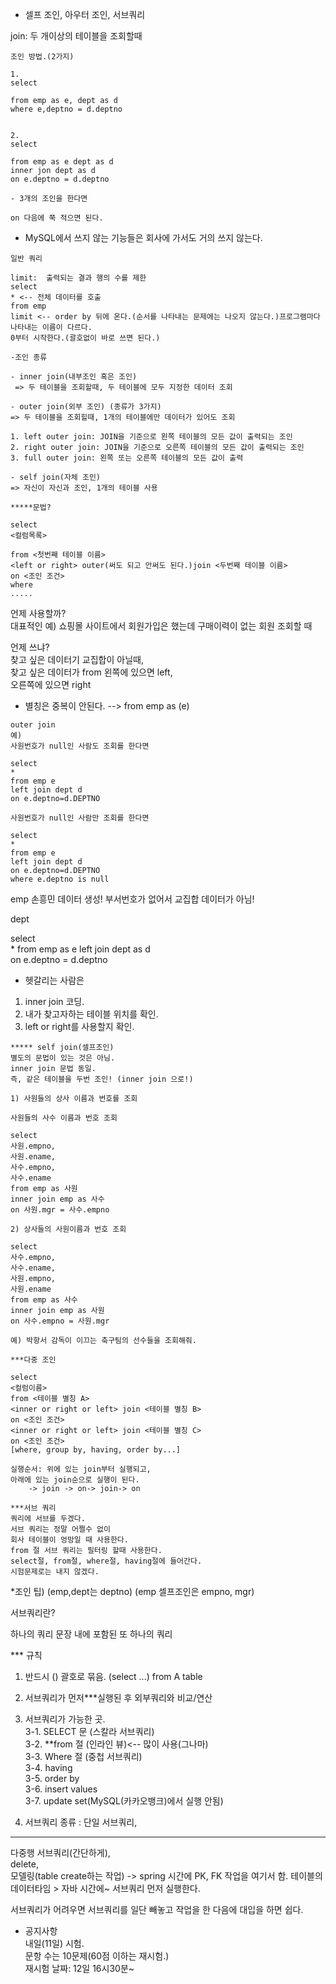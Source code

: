 - 셀프 조인, 아우터 조인, 서브쿼리

join: 두 개이상의 테이블을 조회할때
```
조인 방법.(2가지)

1.
select

from emp as e, dept as d
where e,deptno = d.deptno


2.
select

from emp as e dept as d
inner jon dept as d
on e.deptno = d.deptno

- 3개의 조인을 한다면

on 다음에 쭉 적으면 된다.
```

- MySQL에서 쓰지 않는 기능들은 회사에 가서도 거의 쓰지 않는다.
```
일반 쿼리

limit:  출력되는 결과 행의 수를 제한  
select  
* <-- 전체 데이터를 호출  
from emp  
limit <-- order by 뒤에 온다.(순서를 나타내는 문제에는 나오지 않는다.)프로그램마다 나타내는 이름이 다르다.
0부터 시작한다.(괄호없이 바로 쓰면 된다.)
```
```
-조인 종류

- inner join(내부조인 혹은 조인)  
 => 두 테이블을 조회할때, 두 테이블에 모두 지정한 데이터 조회

- outer join(외부 조인) (종류가 3가지)
=> 두 테이블을 조회힐때, 1개의 테이블에만 데이터가 있어도 조회

1. left outer join: JOIN을 기준으로 왼쪽 테이블의 모든 값이 출력되는 조인
2. right outer join: JOIN을 기준으로 오른쪽 테이블의 모든 값이 출력되는 조인
3. full outer join: 왼쪽 또는 오른쪽 테이블의 모든 값이 출력

- self join(자체 조인)
=> 자신이 자신과 조인, 1개의 테이블 사용
```
```
*****문법?

select
<컬럼목록>

from <첫번째 테이블 이름>  
<left or right> outer(써도 되고 안써도 된다.)join <두번째 테이블 이름>  
on <조인 조건>  
where  
.....
```  
언제 사용할까?  
대표적인 예)
 쇼핑몰 사이트에서 회원가입은 했는데
 구매이력이 없는 회원 조회할 때

언제 쓰냐?  
찾고 싶은 데이터기 교집합이 아닐때,  
찾고 싶은 데이터가 from 왼쪽에 있으면 left,  
오른쪽에 있으면 right

 - 별칭은 중복이 안된다. --> from emp as (e)
```
outer join
예) 
사원번호가 null인 사람도 조회를 한다면

select 
*
from emp e 
left join dept d 
on e.deptno=d.DEPTNO 

사원번호가 null인 사람만 조회를 한다면 

select 
*
from emp e 
left join dept d 
on e.deptno=d.DEPTNO 
where e.deptno is null
```
emp
손흥민 데이터 생성!
부서번호가 없어서 교집합 데이터가 아님!

dept

select  
*
from emp as e left join dept as d  
on e.deptno = d.deptno

-  헷갈리는 사람은  
1. inner join 코딩.
2. 내가 찾고자하는 테이블 위치를 확인.
3. left or right를 사용할지 확인.
```
***** self join(셀프조인)  
별도의 문법이 있는 것은 아님.
inner join 문법 동일.
즉, 같은 테이블을 두번 조인! (inner join 으로!)

1) 사원들의 상사 이름과 번호를 조회

사원들의 사수 이름과 번호 조회

select 
사원.empno,
사원.ename,
사수.empno,
사수.ename
from emp as 사원
inner join emp as 사수
on 사원.mgr = 사수.empno

2) 상사들의 사원이름과 번호 조회

select 
사수.empno,
사수.ename,
사원.empno,
사원.ename
from emp as 사수
inner join emp as 사원
on 사수.empno = 사원.mgr

예) 박항서 감독이 이끄는 축구팀의 선수들을 조회해줘.
```
```
***다중 조인

select  
<컬럼이름>  
from <테이블 별칭 A>  
<inner or right or left> join <테이블 별칭 B>  
on <조인 조건>  
<inner or right or left> join <테이블 별칭 C>  
on <조인 조건>  
[where, group by, having, order by...]

실행순서: 위에 있는 join부터 실행되고,
아래에 있는 join순으로 실행이 된다.
    -> join -> on-> join-> on
```
```
***서브 쿼리  
쿼리에 서브를 두겠다.
서브 쿼리는 정말 어쩔수 없이
회사 테이블이 엉망일 때 사용한다.
from 절 서브 쿼리는 필터링 할때 사용한다.
select절, from절, where절, having절에 들어간다.
시험문제로는 내지 않겠다.
```

*조인 팁)
(emp,dept는 deptno)
(emp 셀프조인은 empno, mgr)


서브쿼리란?

하나의 쿼리 문장 내에 포함된 
또 하나의 쿼리

*** 규칙
1. 반드시 () 괄호로 묶음.
(select ...)
from A table

2. 서브쿼리가 먼저***실행된 후 외부쿼리와 비교/연산
3. 서브쿼리가 가능한 곳.  
    3-1. SELECT 문 (스칼라 서브쿼리)  
    3-2. **from 절 (인라인 뷰)<-- 많이 사용(그나마)  
    3-3. Where 절 (중첩 서브쿼리)  
    3-4. having  
    3-5. order by  
    3-6. insert values  
    3-7. update set(MySQL(카카오뱅크)에서 실행 안됨)

4. 서브쿼리 종류 :
        단일 서브쿼리,
********************************
다중행 서브쿼리(간단하게),  
delete,  
모델링(table create하는 작업) -> spring 시간에
PK, FK 작업을 여기서 함.
테이블의 데이터타임 > 자바 시간에~
서브쿼리 먼저 실행한다.

서브쿼리가 어려우면 서브쿼리를 일단 빼놓고 작업을 한 다음에 대입을 하면 쉽다.


- 공지사항  
내일(11일) 시험.  
문항 수는 10문제(60점 이하는 재시험.)  
재시험 날짜: 12일 16시30분~